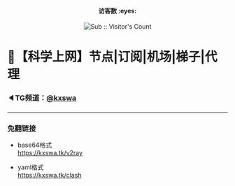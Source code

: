<h4 align="center">访客数 :eyes:</h4>  
  
<p align="center">
<img  src="https://profile-counter.glitch.me/kxswa_k/count.svg" alt="Sub :: Visitor's Count" />
</p> 

# 🚀【科学上网】节点|订阅|机场|梯子|代理
### 🔈TG频道：[@kxswa](https://t.me/kxswa/) 
***  
### 免翻链接  
- base64格式  
https://kxswa.tk/v2ray  
  
- yaml格式  
https://kxswa.tk/clash
